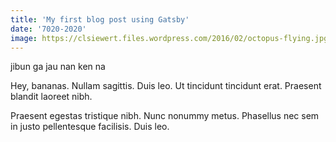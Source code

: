 ```yaml
---
title: 'My first blog post using Gatsby'
date: '7020-2020'
image: https://clsiewert.files.wordpress.com/2016/02/octopus-flying.jpg?w=602
---
```


jibun ga jau nan ken na

Hey, bananas.
Nullam sagittis. Duis leo. Ut tincidunt tincidunt erat. Praesent blandit laoreet nibh.

Praesent egestas tristique nibh. Nunc nonummy metus. Phasellus nec sem in justo pellentesque facilisis. Duis leo.